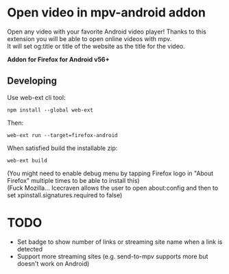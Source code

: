# Open video in mpv-android addon

Open any video with your favorite Android video player! Thanks to this extension you will be able to open online videos with mpv.  
It will set og:title or title of the website as the title for the video.

**Addon for Firefox for Android v56+**    

## Developing

Use web-ext cli tool:

```
npm install --global web-ext
```

Then:

```
web-ext run --target=firefox-android
```

When satisfied build the installable zip:

```
web-ext build
```

(You might need to enable debug menu by tapping Firefox logo in "About Firefox" multiple times to be able to install this)  
(Fuck Mozilla... Icecraven allows the user to open about:config and then to set xpinstall.signatures.required to false)  

# TODO
- Set badge to show number of links or streaming site name when a link is detected  
- Support more streaming sites (e.g. send-to-mpv supports more but doesn't work on Android)
